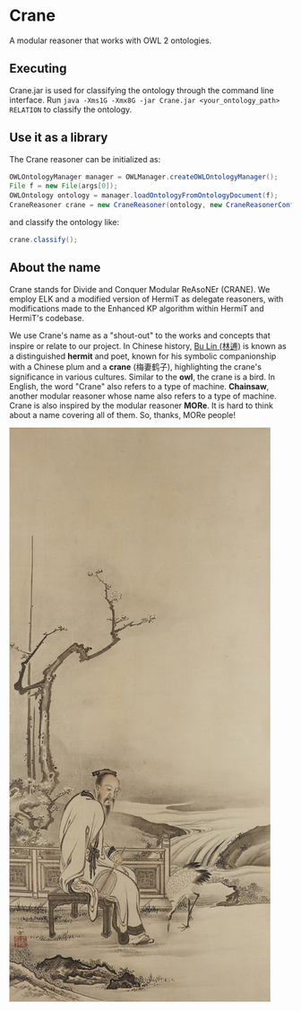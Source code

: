 # Crane
A modular reasoner that works with OWL 2 ontologies. 
## Executing
Crane.jar is used for classifying the ontology through the command line interface. Run `java -Xms1G -Xmx8G -jar Crane.jar <your_ontology_path> RELATION` to classify the ontology. 
## Use it as a library
The Crane reasoner can be initialized as:
```java
OWLOntologyManager manager = OWLManager.createOWLOntologyManager();
File f = new File(args[0]);
OWLOntology ontology = manager.loadOntologyFromOntologyDocument(f);
CraneReasoner crane = new CraneReasoner(ontology, new CraneReasonerConfiguration(ClassficationResultType.ClassRelation));	
```
and classify the ontology like:
```java
crane.classify();
```
## About the name
Crane stands for Divide and Conquer Modular ReAsoNEr (CRANE). We employ ELK and a modified version of HermiT as delegate reasoners, with modifications made to the Enhanced KP algorithm within HermiT and HermiT's codebase.

We use Crane's name as a  "shout-out" to the works and concepts that inspire or relate to our project. In Chinese history, [Bu Lin (林逋)](https://en.wikipedia.org/wiki/Lin_Bu) is known as a distinguished **hermit** and poet, known for his symbolic companionship with a Chinese plum and a **crane** (梅妻鹤子), highlighting the crane's significance in various cultures. Similar to the **owl**, the crane is a bird. In English, the word "Crane" also refers to a type of machine. **Chainsaw**, another modular reasoner whose name also refers to a type of machine. Crane is also inspired by the modular reasoner **MORe**. It is hard to think about a name covering all of them. So, thanks, MORe people!

![Bu Lin and Crane](https://github.com/zhaohaoruo/Crane/blob/main/Lin_Bu_by_Kan%C5%8D_Sansetsu.jpg "Bu Lin and Crane")


